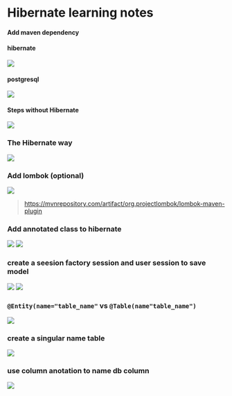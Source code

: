 # Hibernate learning notes

#### Add maven dependency

#### hibernate
![](images/Screen%20Shot%202022-05-04%20at%201.31.45%20PM.png)

#### postgresql
![](./images/Screen%20Shot%202022-05-06%20at%207.55.09%20AM.png)


#### Steps without Hibernate
![](/images/Screen%20Shot%202022-05-04%20at%204.24.03%20PM.png)
### The Hibernate way
![](./images/Screen%20Shot%202022-05-04%20at%204.34.08%20PM.png)
### Add lombok (optional)
![](./images/Screen%20Shot%202022-05-06%20at%205.59.32%20AM.png)
>https://mvnrepository.com/artifact/org.projectlombok/lombok-maven-plugin

### Add annotated class to hibernate
![](./images/Screen%20Shot%202022-05-06%20at%206.27.50%20AM.png)
![](./images/Screen%20Shot%202022-05-06%20at%206.28.06%20AM.png)

### create a seesion factory session and user session to save model
![](./images/Screen%20Shot%202022-05-06%20at%206.39.06%20AM.png)
![](images/Screen%20Shot%202022-05-06%20at%209.43.35%20AM.png)

### `@Entity(name="table_name"` vs `@Table(name"table_name")`
![](./images/Screen%20Shot%202022-05-06%20at%209.54.13%20AM.png)

### create a singular name table
![](./images/Screen%20Shot%202022-05-06%20at%209.57.56%20AM.png)

### use column anotation to name db column
![](./images/Screen%20Shot%202022-05-06%20at%209.57.56%20AM.png)
![]()
![]()
![]()
![]()
![]()
![]()
![]()
![]()
![]()
![]()
![]()